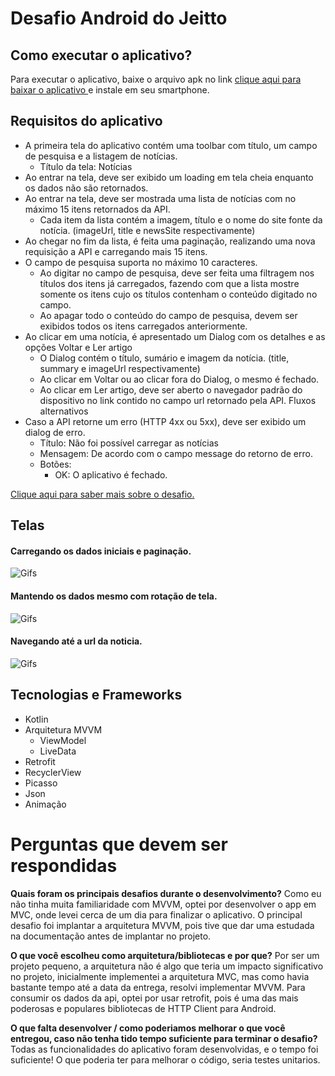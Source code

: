 #  Desafio Android do Jeitto 

## Como executar o aplicativo?

Para executar o aplicativo, baixe o arquivo apk no link
[clique aqui para baixar o aplicativo ](https://github.com/patriciojdutra/DesafioJeitto/blob/master/app-desafio-jeitto.apk?raw=true)
 e instale em seu smartphone.

## Requisitos do aplicativo

* A primeira tela do aplicativo contém uma toolbar com título, um campo de pesquisa e a listagem de notícias.
  * Título da tela: Notícias
* Ao entrar na tela, deve ser exibido um loading em tela cheia enquanto os dados não são retornados.
* Ao entrar na tela, deve ser mostrada uma lista de notícias com no máximo 15 itens retornados da API.
  * Cada item da lista contém a imagem, título e o nome do site fonte da notícia. (imageUrl, title e newsSite respectivamente)
* Ao chegar no fim da lista, é feita uma paginação, realizando uma nova requisição a API e carregando mais 15 itens.
* O campo de pesquisa suporta no máximo 10 caracteres.
  * Ao digitar no campo de pesquisa, deve ser feita uma filtragem nos títulos dos itens já carregados, fazendo com que a lista mostre somente os itens cujo os títulos contenham o conteúdo digitado no campo.
  * Ao apagar todo o conteúdo do campo de pesquisa, devem ser exibidos todos os itens carregados anteriormente.
* Ao clicar em uma notícia, é apresentado um Dialog com os detalhes e as opções Voltar e Ler artigo
  * O Dialog contém o título, sumário e imagem da notícia. (title, summary e imageUrl respectivamente)
  * Ao clicar em Voltar ou ao clicar fora do Dialog, o mesmo é fechado.
  * Ao clicar em Ler artigo, deve ser aberto o navegador padrão do dispositivo no link contido no campo url retornado pela API.
Fluxos alternativos
* Caso a API retorne um erro (HTTP 4xx ou 5xx), deve ser exibido um dialog de erro.
  * Título: Não foi possível carregar as notícias
  * Mensagem: De acordo com o campo message do retorno de erro.
  * Botões:
      * OK: O aplicativo é fechado.
      
[Clique aqui para saber mais sobre o desafio.](https://github.com/Jeitto/Android-Challenge/)
      
      
## Telas

#### Carregando os dados iniciais e paginação.
![Gifs](https://github.com/patriciojdutra/DesafioJeitto/blob/master/mobizen_20210125_022457.gif)

#### Mantendo os dados mesmo com rotação de tela.
![Gifs](https://github.com/patriciojdutra/DesafioJeitto/blob/master/mobizen_20210125_022745.gif)

#### Navegando até a url da noticia.
![Gifs](https://github.com/patriciojdutra/DesafioJeitto/blob/master/mobizen_20210125_023200.gif)

## Tecnologias e Frameworks

* Kotlin
* Arquitetura MVVM
  * ViewModel
  * LiveData
* Retrofit
* RecyclerView
* Picasso
* Json
* Animação

# Perguntas que devem ser respondidas

**Quais foram os principais desafios durante o desenvolvimento?**
Como eu não tinha muita familiaridade com MVVM, optei por desenvolver o app em MVC, onde levei cerca de um dia para finalizar o aplicativo. O principal desafio foi implantar a arquitetura MVVM, pois tive que dar uma estudada na documentação antes de implantar no projeto.

**O que você escolheu como arquitetura/bibliotecas e por que?**
Por ser um projeto pequeno, a arquitetura não é algo que teria um impacto significativo no projeto, inicialmente implementei a arquitetura MVC, mas como havia bastante tempo até a data da entrega, resolvi implementar MVVM.
Para consumir os dados da api, optei por usar retrofit, pois é uma das mais poderosas e populares bibliotecas de HTTP Client para Android.

**O que falta desenvolver / como poderiamos melhorar o que você entregou, caso não tenha tido tempo suficiente para terminar o desafio?**
Todas as funcionalidades do aplicativo foram desenvolvidas, e o tempo foi suficiente! O que poderia ter para melhorar o código, seria testes unitarios.







